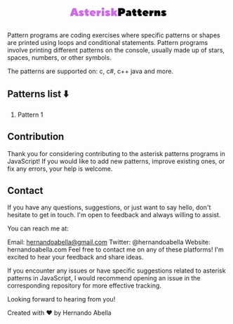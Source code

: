 <div align="center"><img title="logo" alt="logo" src="/images/logo-light.png"></div>
<br/>
<p>Pattern programs are coding exercises where specific patterns or shapes are printed using loops and conditional statements. Pattern programs involve printing different patterns on the console, usually made up of stars, spaces, numbers, or other symbols.<p>

The patterns are supported on: c, c#, c++ java and more. 

## Patterns list ⬇️

1. Pattern 1

## Contribution
Thank you for considering contributing to the asterisk patterns programs in JavaScript! If you would like to add new patterns, improve existing ones, or fix any errors, your help is welcome.

## Contact
If you have any questions, suggestions, or just want to say hello, don't hesitate to get in touch. I'm open to feedback and always willing to assist.

You can reach me at:

Email: hernandoabella@gmail.com
Twitter: @hernandoabella
Website: hernandoabella.com
Feel free to contact me on any of these platforms! I'm excited to hear your feedback and share ideas.

If you encounter any issues or have specific suggestions related to asterisk patterns in JavaScript, I would recommend opening an issue in the corresponding repository for more effective tracking.

Looking forward to hearing from you!

Created with ❤️ by Hernando Abella

